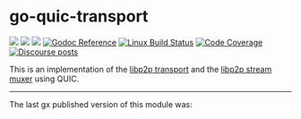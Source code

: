 # go-quic-transport

[![](https://img.shields.io/badge/made%20by-Protocol%20Labs-blue.svg?style=flat-square)](https://protocol.ai)
[![](https://img.shields.io/badge/project-libp2p-yellow.svg?style=flat-square)](https://libp2p.io/)
[![](https://img.shields.io/badge/freenode-%23libp2p-yellow.svg?style=flat-square)](http://webchat.freenode.net/?channels=%23libp2p)
[![Godoc Reference](https://img.shields.io/badge/godoc-reference-blue.svg?style=flat-square)](https://godoc.org/github.com/libp2p/go-libp2p-quic-transport)
[![Linux Build Status](https://img.shields.io/travis/libp2p/go-libp2p-quic-transport/master.svg?style=flat-square&label=linux+build)](https://travis-ci.org/libp2p/go-libp2p-quic-transport)
[![Code Coverage](https://img.shields.io/codecov/c/github/libp2p/go-libp2p-quic-transport/master.svg?style=flat-square)](https://codecov.io/gh/libp2p/go-libp2p-quic-transport/)
[![Discourse posts](https://img.shields.io/discourse/https/discuss.libp2p.io/posts.svg)](https://discuss.libp2p.io)

This is an implementation of the [libp2p transport](https://github.com/libp2p/go-libp2p-transport/blob/master/transport.go) and the [libp2p stream muxer](https://github.com/libp2p/go-stream-muxer) using QUIC.

---

The last gx published version of this module was: 
